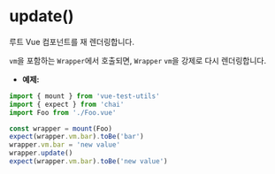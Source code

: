 # update()

루트 Vue 컴포넌트를 재 렌더링합니다.

`vm`을 포함하는 `Wrapper`에서 호출되면, `Wrapper` `vm`을 강제로 다시 렌더링합니다.

- **예제:**

```js
import { mount } from 'vue-test-utils'
import { expect } from 'chai'
import Foo from './Foo.vue'

const wrapper = mount(Foo)
expect(wrapper.vm.bar).toBe('bar')
wrapper.vm.bar = 'new value'
wrapper.update()
expect(wrapper.vm.bar).toBe('new value')
```
